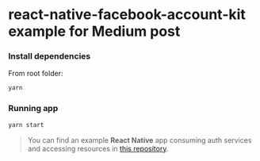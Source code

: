 # react-native-facebook-account-kit example for Medium post

### Install dependencies

From root folder:

```sh
yarn
```

### Running app

```sh
yarn start
```
> You can find an example **React Native** app consuming auth services and accessing resources in [this repository](https://github.com/underscopeio/example-account-kit).


